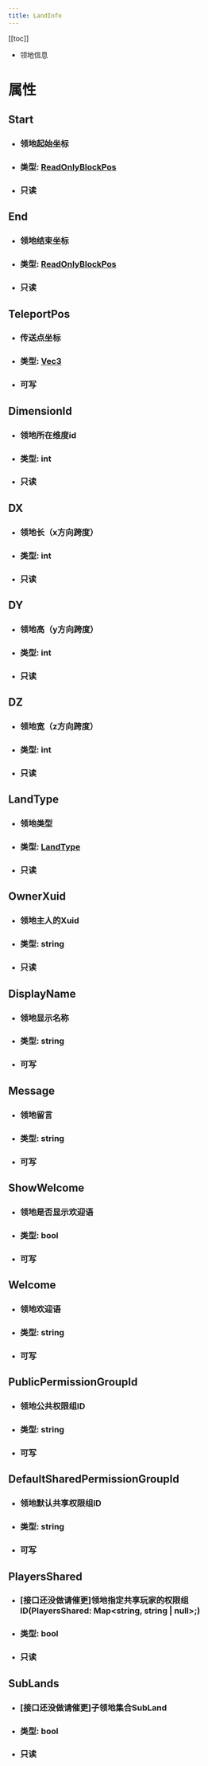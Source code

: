 ```yaml
---
title: LandInfo
---
```


[[toc]]

- 领地信息

# 属性
## Start
- ### 领地起始坐标
- ### 类型: [ReadOnlyBlockPos](../types/ReadOnlyBlockPos.md)
- ### 只读
## End
- ### 领地结束坐标
- ### 类型: [ReadOnlyBlockPos](../types/ReadOnlyBlockPos.md)
- ### 只读
## TeleportPos
- ### 传送点坐标
- ### 类型: [Vec3](../types/Vec3.md)
- ### 可写
## DimensionId
- ### 领地所在维度id
- ### 类型: int
- ### 只读
## DX
- ### 领地长（x方向跨度）
- ### 类型: int
- ### 只读
## DY
- ### 领地高（y方向跨度）
- ### 类型: int
- ### 只读
## DZ
- ### 领地宽（z方向跨度）
- ### 类型: int
- ### 只读
## LandType
- ### 领地类型
- ### 类型: [LandType](../enums/LandType.md)
- ### 只读
## OwnerXuid
- ### 领地主人的Xuid
- ### 类型: string
- ### 只读
## DisplayName
- ### 领地显示名称
- ### 类型: string
- ### 可写
## Message
- ### 领地留言
- ### 类型: string
- ### 可写
## ShowWelcome
- ### 领地是否显示欢迎语
- ### 类型: bool
- ### 可写
## Welcome
- ### 领地欢迎语
- ### 类型: string
- ### 可写
## PublicPermissionGroupId
- ### 领地公共权限组ID
- ### 类型: string
- ### 可写
## DefaultSharedPermissionGroupId
- ### 领地默认共享权限组ID
- ### 类型: string
- ### 可写
## PlayersShared
- ### [接口还没做请催更]领地指定共享玩家的权限组ID(PlayersShared: Map<string, string | null>;)
- ### 类型: bool
- ### 只读
## SubLands
- ### [接口还没做请催更]子领地集合SubLand
- ### 类型: bool
- ### 只读